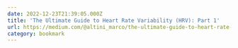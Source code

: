 ```yaml
---
date: 2022-12-23T21:39:05.000Z
title: 'The Ultimate Guide to Heart Rate Variability (HRV): Part 1'
url: https://medium.com/@altini_marco/the-ultimate-guide-to-heart-rate-variability-hrv-part-1-70a0a392fff4
category: bookmark
---
```

